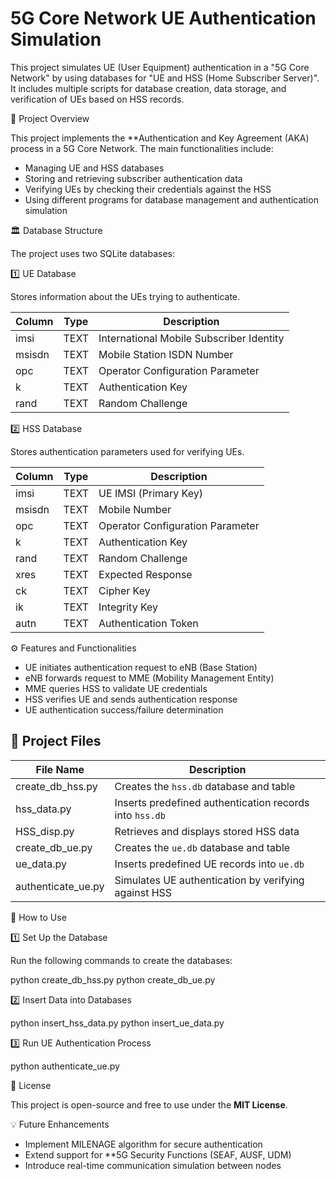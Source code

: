 # 5G Core Network UE Authentication Simulation

This project simulates UE (User Equipment) authentication in a "5G Core Network" by using databases for "UE and HSS (Home Subscriber Server)". It includes multiple scripts for database creation, data storage, and verification of UEs based on HSS records.

 📌 Project Overview

This project implements the **Authentication and Key Agreement (AKA) process in a 5G Core Network. The main functionalities include:

- Managing UE and HSS databases
- Storing and retrieving subscriber authentication data
- Verifying UEs by checking their credentials against the HSS
- Using different programs for database management and authentication simulation

 🏛 Database Structure

The project uses two SQLite databases:

 1️⃣ UE Database

Stores information about the UEs trying to authenticate.

| Column | Type | Description                              |
| ------ | ---- | ---------------------------------------- |
| imsi   | TEXT | International Mobile Subscriber Identity |
| msisdn | TEXT | Mobile Station ISDN Number               |
| opc    | TEXT | Operator Configuration Parameter         |
| k      | TEXT | Authentication Key                       |
| rand   | TEXT | Random Challenge                         |

 2️⃣ HSS Database

Stores authentication parameters used for verifying UEs.

| Column | Type | Description                      |
| ------ | ---- | -------------------------------- |
| imsi   | TEXT | UE IMSI (Primary Key)            |
| msisdn | TEXT | Mobile Number                    |
| opc    | TEXT | Operator Configuration Parameter |
| k      | TEXT | Authentication Key               |
| rand   | TEXT | Random Challenge                 |
| xres   | TEXT | Expected Response                |
| ck     | TEXT | Cipher Key                       |
| ik     | TEXT | Integrity Key                    |
| autn   | TEXT | Authentication Token             |

 ⚙️ Features and Functionalities

- UE initiates authentication request to eNB (Base Station)
- eNB forwards request to MME (Mobility Management Entity)
- MME queries HSS to validate UE credentials
- HSS verifies UE and sends authentication response
- UE authentication success/failure determination

## 📂 Project Files

| File Name              | Description                                             |
| ---------------------- | ------------------------------------------------------- |
| create_db_hss.py     | Creates the `hss.db` database and table                 |
| hss_data.py            | Inserts predefined authentication records into `hss.db` |
| HSS_disp.py            | Retrieves and displays stored HSS data                  |
| create_db_ue.py         | Creates the `ue.db` database and table                  |
| ue_data.py             | Inserts predefined UE records into `ue.db`              |
| authenticate_ue.py     | Simulates UE authentication by verifying against HSS    |

 🚀 How to Use

 1️⃣ Set Up the Database

Run the following commands to create the databases:


python create_db_hss.py
python create_db_ue.py


2️⃣ Insert Data into Databases


python insert_hss_data.py
python insert_ue_data.py


3️⃣ Run UE Authentication Process


python authenticate_ue.py


📜 License

This project is open-source and free to use under the **MIT License**.

💡 Future Enhancements

- Implement MILENAGE algorithm for secure authentication
- Extend support for **5G Security Functions (SEAF, AUSF, UDM)
- Introduce real-time communication simulation between nodes


